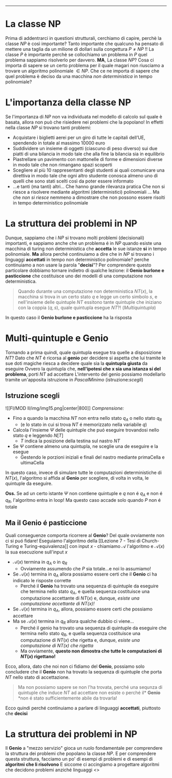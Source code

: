 ******
# La classe NP
Prima di addentrarci in questioni strutturali, cerchiamo di capire, perchè la classe $NP$ è così importante?
Tanto importante che qualcuno ha pensato di mettere una taglia da un milione di dollari sulla congettura $P \neq NP$ !!
La classe $P$ è importante perchè se collochiamo un problema in $P$ quel problema sappiamo risolverlo per davvero.
**MA**, La classe $NP$?
Cosa ci importa di sapere se un certo problema per il quale magari non riusciamo a trovare un algoritmo polinomiale $\in NP$.
Che ce ne importa di sapere che quel problema è deciso da una macchina
*non deterministica* in tempo polinomiale?

# L'importanza della classe NP
Se l'importanza di $NP$ non va individuata nel modello di calcolo sul quale è basata, allora non può che risiedere nei problemi che la popolano!
In effetti nella classe $NP$ si trovano tanti problemi:
- Acquistare i biglietti aerei per un giro di tutte le capitali dell’UE, spendendo in totale al massimo 10000 euro
- Suddividere un insieme di oggetti (ciascuno di peso diverso) sui due piatti di una bilancia in modo tale che alla fine la bilancia sia in equilibrio
- Piastrellare un pavimento con mattonelle di forme e dimensioni diverse in modo tale che non rimangano spazi scoperti
- Scegliere al più 10 rappresentanti degli studenti ai quali comunicare una direttiva in modo tale che ogni altro studente conosca almeno uno di quelli che sono stati scelti così da poter essere informato
- ...e tanti (ma tanti) altri...
Che hanno grande rilevanza pratica
Che non si riesce a risolvere mediante algoritmi (deterministici) polinomiali …
Ma che _non si riesce_ nemmeno a dimostrare che non possono essere risolti in tempo deterministico polinomiale

# La struttura dei problemi in NP
 Dunque, sappiamo che i $NP$ si trovano molti problemi (decisionali) importanti, e sappiamo anche che un problema é in $NP$ quando esiste una macchina di turing non deterministica che **accetta** le sue istanze **si** in tempo polinomiale.
 **Ma** allora perché continuiamo a dire che in $NP$ si trovano i linguaggi **accettati** in tempo non deterministico polinomiale? perche continuiamo a non usare la parola "**decisi**"?
 Per comprendere questo particolare dobbiamo tornare indietro di qualche lezione: il **Genio burlone e pasticcione** che costituisce uno dei modelli di una computazione non deterministica.
  > Quando durante una computazione non deterministica $NT(x)$, la macchina si trova in un certo stato $q$ e legge un certo simbolo $s$, e nell'insieme delle quintuple $NT$ essitono tante quintuple che iniziano con la coppia $(q,s)$, quale quintupla esegue $NT$?!
  > (*Multiquintupla*) 

In questo caso il **Genio burlone e pasticcione** ha la risposta 

# Multi-quintuple e Genio
Tornando a prima quindi, quale quintupla esegue tra quelle a disposizione $NT$?
Dato che $NT$ é ricorsa al **genio** per decidere si aspetta che lui tramite le sue doti magiche riesca a decidere quale sia la **quintupla giusta** da eseguire
	Ovvero la quintupla che, **nell'ipotesi che x sia una istanza sí del problema**, porti $NT$ ad accettare
L'intervento del genio possiamo modellarlo tramite un'apposita istruzione in *PascalMinimo* (istruzione:*scegli*)

## Istruzione scegli
![[FI/MOD II/img/img15.png|center|800]]
*Comprensione:*
- Fino a quando la macchina $NT$ non entra nello stato $q_{A}$ o nello stato $q_{R}$ 
	- (e lo stato in cui si trova $NT$ é memorizzato nella variabile $q$)
- Calcola l'insieme $\Psi$ delle quintuple che puó eseguire trovandosi nello stato $q$ e leggendo $N[T]$
	- $T$ indica la posizione della testina sul nastro $NT$
- Se $\Psi$ contiene almeno una quintupla, ne sceglie una de eseguire e la esegue
	- Gestendo le porzioni iniziali e finali del nastro mediante primaCella e ultimaCella

In questo caso, invece di simulare tutte le computazioni deterministiche di $NT(x)$, l'algoritmo si affida al **Genio** per scegliere, di volta in volta, le quintuple da eseguire.

**Oss.**
Se ad un certo istante $\Psi$ non contiene quintuple e $q$ non é $q_{A}$ e non é $q_{R}$, l'algoritmo entra in loop!
	Ma questo caso accade solo quando $P$ non é totale

## Ma il Genio é pasticcione
Quali conseguenze comporta ricorrere al **Genio**?
	Del quale ovviamente non ci si puó fidare!
Eseguiamo l'algoritmo della [[Lezione 7 - Tesi di Church-Turing e Turing-equivalenza]] con input $x$ - chiamiamo $\mathcal{A}$ l'algoritmo e $\mathcal{A}(x)$ la sua esecuzione sull'input $x$ 
- $\mathcal{A}(x)$ termina in $q_{A}$ o in $q_{R}$ 
	- Ovviamente assumendo che $P$ sia totale...e noi lo assumiamo!
- Se $\mathcal{A}(x)$ termina in $q_{A}$ allora possiamo essere certi che il **Genio** ci ha indicato le risposte corrette
	- Perché il **Genio** ha trovato una sequenza di quintuple da eseguire che termina nello stato $q_{A}$, e quella sequenza costituisce una computazione accettante di $NT(x)$ e, dunque, *esiste una computazione accettante di $NT(x)$!*
- Se $\mathcal{A}(x)$ termina in $q_{A}$, allora, possiamo essere certi che possiamo accettare
- Ma se $\mathcal{A}(x)$ termina in $q_{R}$ allora qualche dubbio ci viene...
	- Perché il genio ha trovato una sequenza di quintuple da eseguire che termina nello stato $q_{R}$, e quella sequenza costituisce una computazione di $NT(x)$ che rigetta e, dunque, *esiste una computazione di $NT(x)$ che rigetta*
	- Ma ovviamente, **questo non dimostra che tutte le computazioni di $NT(x)$ rigettano!**

Ecco, allora, dato che noi non ci fidiamo del **Genio**, possiamo solo concludere che il **Genio** non ha trovato la sequenza di quintuple che porta $NT$ nello stato di accettazione.
> Ma non possiamo sapere se non l'ha trovata, perché una sequnza di quintuple che induce $NT$ ad accettare non esiste o perché il* **Genio** *non é stato sufficientemente abile da trovarla!

Ecco quindi perché continuiamo a parlare di linguaggi **accettati**, piuttosto che **decisi**

# La struttura dei problemi in NP
Il **Genio** a "mezzo servizio" gioca un ruolo fondamentale per comprendere la struttura dei problemi che popolano la classe $NP$.
E per comprendere questa struttura, facciamo un po' di esempi di problemi e di esempi di **algoritmi che li risolvono**
E siccome ci accingiamo a progettare algoritmi che decidono problemi anziché linguaggi <<DA CONTINUARE>>